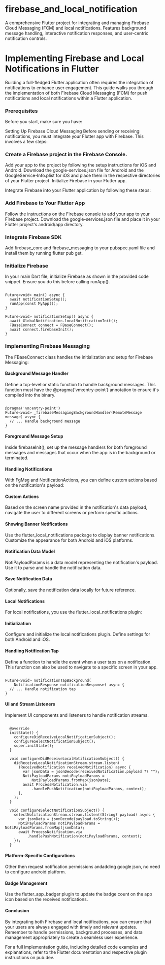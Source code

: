 # firebase_and_local_notification
A comprehensive Flutter project for integrating and managing Firebase Cloud Messaging (FCM) and local notifications. Features background message handling, interactive notification responses, and user-centric notification controls.

# Implementing Firebase and Local Notifications in Flutter
Building a full-fledged Flutter application often requires the integration of notifications to enhance user engagement. This guide walks you through the implementation of both Firebase Cloud Messaging (FCM) for push notifications and local notifications within a Flutter application.

### Prerequisites
Before you start, make sure you have:

Setting Up Firebase Cloud Messaging
Before sending or receiving notifications, you must integrate your Flutter app with Firebase. This involves a few steps:

### Create a Firebase project in the Firebase Console.
Add your app to the project by following the setup instructions for iOS and Android.
Download the google-services.json file for Android and the GoogleService-Info.plist for iOS and place them in the respective directories of your Flutter project.
Initialize Firebase in your Flutter app.

Integrate Firebase into your Flutter application by following these steps:

### Add Firebase to Your Flutter App
Follow the instructions on the Firebase console to add your app to your Firebase project. Download the google-services.json file and place it in your Flutter project's android/app directory.

### Integrate Firebase SDK
Add firebase_core and firebase_messaging to your pubspec.yaml file and install them by running flutter pub get.

### Initialize Firebase
In your main Dart file, initialize Firebase as shown in the provided code snippet. Ensure you do this before calling runApp().

```

Future<void> main() async {
  await notificationSetup();
  runApp(const MyApp());
}

Future<void> notificationSetup() async {
  await GlobalNotification.localNotificationInit();
  FBaseConnect connect = FBaseConnect();
  await connect.firebaseInit();
}

```

### Implementing Firebase Messaging
The FBaseConnect class handles the initialization and setup for Firebase Messaging:

#### Background Message Handler
Define a top-level or static function to handle background messages. This function must have the @pragma('vm:entry-point') annotation to ensure it's compiled into the binary.

```

@pragma('vm:entry-point')
Future<void> _firebaseMessagingBackgroundHandler(RemoteMessage message) async {
  // ... Handle background message
}

```

#### Foreground Message Setup
Inside firebaseInit(), set up the message handlers for both foreground messages and messages that occur when the app is in the background or terminated.

#### Handling Notifications
With FgMsg and NotificationActions, you can define custom actions based on the notification's payload:

#### Custom Actions
Based on the screen name provided in the notification's data payload, navigate the user to different screens or perform specific actions.

#### Showing Banner Notifications
Use the flutter_local_notifications package to display banner notifications. Customize the appearance for both Android and iOS platforms.

#### Notification Data Model
NotiPayloadParams is a data model representing the notification's payload. Use it to parse and handle the notification data.

#### Save Notification Data
Optionally, save the notification data locally for future reference.

#### Local Notifications
For local notifications, you use the flutter_local_notifications plugin:

#### Initialization
Configure and initialize the local notifications plugin. Define settings for both Android and iOS.

#### Handling Notification Tap
Define a function to handle the event when a user taps on a notification. This function can also be used to navigate to a specific screen in your app.

```

Future<void> notificationTapBackground(
    NotificationResponse notificationResponse) async {
  // ... Handle notification tap
}

```
#### UI and Stream Listeners
Implement UI components and listeners to handle notification streams.

```

  @override
  initState() {
    configureDidReceiveLocalNotificationSubject();
    configureSelectNotificationSubject();
    super.initState();
  }

  void configureDidReceiveLocalNotificationSubject() {
    didReceiveLocalNotificationStream.stream.listen(
      (ReceivedNotification receivedNotification) async {
        var jsonData = jsonDecode(receivedNotification.payload ?? "");
        NotiPayloadParams notiPayloadParams =
            NotiPayloadParams.fromMap(jsonData);
        await ProcessNotification.via
            .handlePushNotification(notiPayloadParams, context);
      },
    );
  }

  void configureSelectNotificationSubject() {
    selectNotificationStream.stream.listen((String? payload) async {
      var jsonData = jsonDecode(payload.toString());
      NotiPayloadParams notiPayloadParams = NotiPayloadParams.fromMap(jsonData);
      await ProcessNotification.via
          .handlePushNotification(notiPayloadParams, context);
    });
  }

```

#### Platform-Specific Configurations
Other then request notification permissions andadding google json, no need to configure android platform.

#### Badge Management
Use the flutter_app_badger plugin to update the badge count on the app icon based on the received notifications.

#### Conclusion
By integrating both Firebase and local notifications, you can ensure that your users are always engaged with timely and relevant updates. Remember to handle permissions, background processes, and data management appropriately to create a seamless user experience.

For a full implementation guide, including detailed code examples and explanations, refer to the Flutter documentation and respective plugin instructions on pub.dev.
